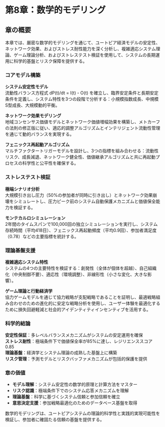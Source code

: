 # 第8章：数学的モデリング

## 章の概要

本章では、厳密な数学的モデリングを通じて、ユートピア経済モデルの安定性、ネットワーク効果、およびストレス耐性能力を深く分析し、複雑適応システム理論、ゲーム理論分析、およびストレステスト検証を使用して、システムの長期運用に科学的基盤とリスク保障を提供する。

### コアモデル構築

**システム安定性モデル**  
流動性バランス方程式 dP(t)/dt = I(t) - O(t) を確立し、臨界安定条件と長期安定条件を定義し、システム特性を3つの段階で分析する：小規模指数成長、中規模S型成長、大規模動的平衡。

**ネットワーク効果モデリング**  
地域コンセンサス価値モデルとネットワーク価値増幅効果を構築し、メトカーフの法則の修正版に従い、適応的調整アルゴリズムとインテリジェント流動性管理を通じて動的バランスを実現する。

**フェニックス再起動アルゴリズム**  
マルチファクタートリガーモデルを設計し、3つの指標を組み合わせる：流動性リスク、成長減退、ネットワーク健全性、価値継承アルゴリズムと共に再起動プロセスの科学性と公平性を確保する。

### ストレステスト検証

**極端シナリオ分析**  
大規模引き出し圧力（50%の参加者が同時に引き出し）とネットワーク効果崩壊をシミュレートし、圧力ピーク前のシステム自動保護メカニズムと価値保全能力を検証する。

**モンテカルロシミュレーション**  
2年間のタイムスパンで100,000回の独立シミュレーションを実行し、システム存続時間（平均418日）、フェニックス再起動頻度（平均0.9回）、参加者満足度（0.78）などの主要指標を統計する。

### 理論基盤支援

**複雑適応システム特性**  
システムの4つの主要特性を検証する：創発性（全体が個体を超越）、自己組織化（中央制御不要）、適応性（環境調整）、非線形性（小さな変化、大きな影響）。

**ゲーム理論と行動経済学**  
協力ゲームモデルを通じて協力戦略が支配戦略であることを証明し、最適戦略組み合わせのための進化的に安定な戦略分析を使用し、ユーザー体験を最適化するために損失回避軽減と社会的アイデンティティインセンティブを活用する。

### 科学的結論

**安定性保証**：多レベルバランスメカニズムがシステムの安定運用を確保  
**ストレス耐性**：極端条件下で価値保全率が85%に達し、レジリエンススコア0.85  
**理論基盤**：経済学とシステム理論の成熟した基盤上に構築  
**リスク管理**：予測モデルとリスクバッファメカニズムが包括的保護を提供

### 章の価値

* **モデル理解**：システム安定性の数学的原理と計算方法をマスター
* **リスク認識**：極端条件下でのシステム応答メカニズムを理解
* **理論基盤**：科学に基づくシステム信頼と参加信頼を確立
* **意思決定支援**：参加戦略最適化のためのデータベース基盤を取得

数学的モデリングは、ユートピアシステムの理論的科学性と実践的実現可能性を検証し、参加者に確固たる信頼の基盤を提供する。